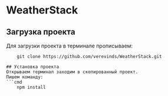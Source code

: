 # WeatherStack
## Загрузка проекта
Для загрузки проекта в терминале прописываем:
```git
    git clone https://github.com/verevinds/WeatherStack.git

## Установка проекта
Открываем терминал заходим в скопированный проект.
Пишем команду:
```cmd
    npm install
